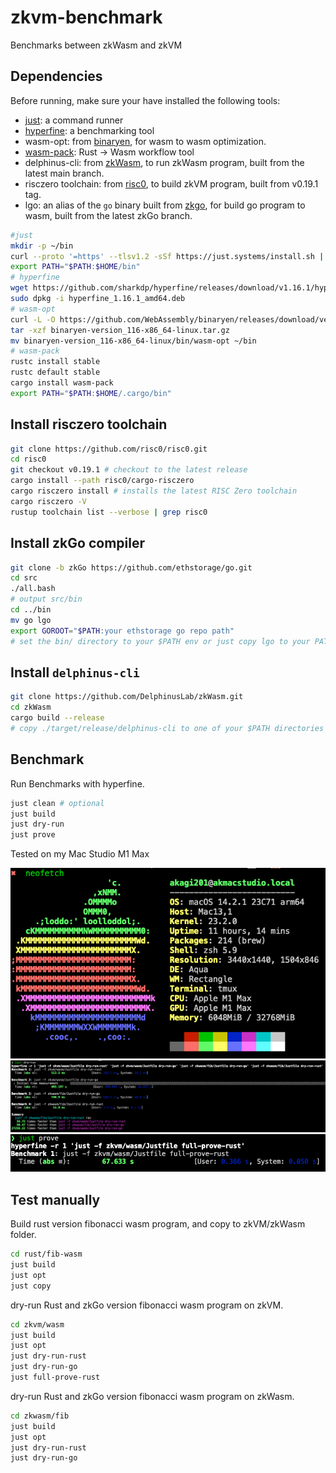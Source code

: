 # zkvm-benchmark

Benchmarks between zkWasm and zkVM

## Dependencies

Before running, make sure your have installed the following tools:

* [just](https://github.com/casey/just): a command runner
* [hyperfine](https://github.com/sharkdp/hyperfine): a benchmarking tool
* wasm-opt: from [binaryen](https://github.com/WebAssembly/binaryen), for wasm to wasm optimization.
* [wasm-pack](https://github.com/rustwasm/wasm-pack): Rust → Wasm workflow tool
* delphinus-cli: from [zkWasm](https://github.com/DelphinusLab/zkWasm), to run zkWasm program, built from the latest main branch.
* risczero toolchain: from [risc0](https://github.com/risc0/risc0), to build zkVM program, built from v0.19.1 tag.
* lgo: an alias of the `go` binary built from [zkgo](https://github.com/ethstorage/go/tree/zkGo), for build go program to wasm, built from the latest zkGo branch.

```sh
#just
mkdir -p ~/bin
curl --proto '=https' --tlsv1.2 -sSf https://just.systems/install.sh | bash -s -- --to ~/bin
export PATH="$PATH:$HOME/bin"
# hyperfine
wget https://github.com/sharkdp/hyperfine/releases/download/v1.16.1/hyperfine_1.16.1_amd64.deb
sudo dpkg -i hyperfine_1.16.1_amd64.deb
# wasm-opt
curl -L -O https://github.com/WebAssembly/binaryen/releases/download/version_116/binaryen-version_116-x86_64-linux.tar.gz
tar -xzf binaryen-version_116-x86_64-linux.tar.gz
mv binaryen-version_116-x86_64-linux/bin/wasm-opt ~/bin
# wasm-pack
rustc install stable
rustc default stable 
cargo install wasm-pack
export PATH="$PATH:$HOME/.cargo/bin"
```

## Install risczero toolchain

```sh
git clone https://github.com/risc0/risc0.git
cd risc0
git checkout v0.19.1 # checkout to the latest release
cargo install --path risc0/cargo-risczero
cargo risczero install # installs the latest RISC Zero toolchain
cargo risczero -V
rustup toolchain list --verbose | grep risc0
```

## Install zkGo compiler

```sh
git clone -b zkGo https://github.com/ethstorage/go.git
cd src
./all.bash
# output src/bin
cd ../bin
mv go lgo
export GOROOT="$PATH:your ethstorage go repo path"
# set the bin/ directory to your $PATH env or just copy lgo to your PATH
```

## Install `delphinus-cli`

```sh
git clone https://github.com/DelphinusLab/zkWasm.git
cd zkWasm
cargo build --release
# copy ./target/release/delphinus-cli to one of your $PATH directories
```

## Benchmark

Run Benchmarks with hyperfine.

```sh
just clean # optional
just build
just dry-run
just prove
```

Tested on my Mac Studio M1 Max

![macos_profile](assets/macos_profile.jpg)
![zkvm_bench](assets/zkvm_bench.png)
![zkvm_prove](assets/zkvm_prove.png)

## Test manually

Build rust version fibonacci wasm program, and copy to zkVM/zkWasm folder.

```sh
cd rust/fib-wasm
just build
just opt
just copy
```

dry-run Rust and zkGo version fibonacci wasm program on zkVM.

```sh
cd zkvm/wasm
just build
just opt
just dry-run-rust
just dry-run-go
just full-prove-rust
```

dry-run Rust and zkGo version fibonacci wasm program on zkWasm.

```sh
cd zkwasm/fib
just build
just opt
just dry-run-rust
just dry-run-go
```
